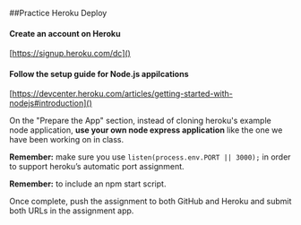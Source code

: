 ##Practice Heroku Deploy

#### Create an account on Heroku
[https://signup.heroku.com/dc]()

#### Follow the setup guide for Node.js appilcations
[https://devcenter.heroku.com/articles/getting-started-with-nodejs#introduction]()

On the "Prepare the App" section, instead of cloning heroku's example node application, **use your own node express application** like the one we have been working on in class.

**Remember:** make sure you use ```listen(process.env.PORT || 3000);``` in order to support heroku’s automatic port assignment.

**Remember:** to include an npm start script.

Once complete, push the assignment to both GitHub and Heroku and submit both URLs in the assignment app.